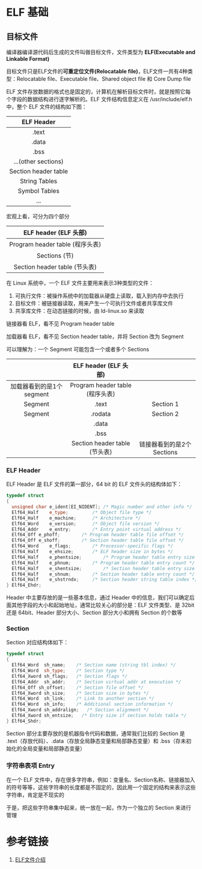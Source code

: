 # ELF 基础

## 目标文件

编译器编译源代码后生成的文件叫做目标文件，文件类型为 **ELF(Executable and Linkable Format)**

目标文件只是ELF文件的**可重定位文件(Relocatable file)**，ELF文件一共有4种类型：Relocatable file、Executable file、Shared object file 和 Core Dump file

ELF 文件存放数据的格式也是固定的，计算机在解析目标文件时，就是按照它每个字段的数据结构进行逐字解析的。ELF 文件结构信息定义在 /usr/include/elf.h 中，整个 ELF 文件的结构如下图：

| ELF Header |
| :--: |
| .text |
| .data |
| .bss |
| ...(other sections) |
| Section header table |
| String Tables |
| Symbol Tables |
| ... |

宏观上看，可分为四个部分

| ELF header (ELF 头部) |
| :--: |
| Program header table (程序头表) |
| Sections (节) |
| Section header table (节头表) |

在 Linux 系统中，一个 ELF 文件主要用来表示3种类型的文件：

1. 可执行文件：被操作系统中的加载器从硬盘上读取，载入到内存中去执行
2. 目标文件：被链接器读取，用来产生一个可执行文件或者共享库文件
3. 共享库文件：在动态链接的时候，由 ld-linux.so 来读取

链接器看 ELF，看不见 Program header table

加载器看 ELF，看不见 Section header table，并将 Section 改为 Segment

可以理解为：一个 Segment 可能包含一个或者多个 Sections

| | ELF header (ELF 头部) | |
|:--: | :--: | :--: |
| 加载器看到的是1个segment | Program header table (程序头表) | |
| Segment | .text | Section 1 |
| Segment | .rodata | Section 2 |
| | .data | |
| | .bss | |
| | Section header table (节头表) | 链接器看到的是2个 Sections |

### ELF Header

ELF Header 是 ELF 文件的第一部分，64 bit 的 ELF 文件头的结构体如下：

```cpp
typedef struct
{
  unsigned char e_ident[EI_NIDENT]; /* Magic number and other info */
  Elf64_Half    e_type;         /* Object file type */
  Elf64_Half    e_machine;      /* Architecture */
  Elf64_Word    e_version;      /* Object file version */
  Elf64_Addr    e_entry;        /* Entry point virtual address */
  Elf64_Off e_phoff;        /* Program header table file offset */
  Elf64_Off e_shoff;        /* Section header table file offset */
  Elf64_Word    e_flags;        /* Processor-specific flags */
  Elf64_Half    e_ehsize;       /* ELF header size in bytes */
  Elf64_Half    e_phentsize;        /* Program header table entry size */
  Elf64_Half    e_phnum;        /* Program header table entry count */
  Elf64_Half    e_shentsize;        /* Section header table entry size */
  Elf64_Half    e_shnum;        /* Section header table entry count */
  Elf64_Half    e_shstrndx;     /* Section header string table index */
} Elf64_Ehdr;
```

Header 中主要存放的是一些基本信息，通过 Header 中的信息，我们可以确定后面其他字段的大小和起始地址，通常比较关心的部分是：ELF 文件类型、是 32bit 还是 64bit、Header 部分大小、Section 部分大小和拥有 Section 的个数等

### Section

Section 对应结构体如下：

```cpp
typedef struct
{
  Elf64_Word  sh_name;    /* Section name (string tbl index) */
  Elf64_Word  sh_type;    /* Section type */
  Elf64_Xword sh_flags;   /* Section flags */
  Elf64_Addr  sh_addr;    /* Section virtual addr at execution */
  Elf64_Off sh_offset;    /* Section file offset */
  Elf64_Xword sh_size;    /* Section size in bytes */
  Elf64_Word  sh_link;    /* Link to another section */
  Elf64_Word  sh_info;    /* Additional section information */
  Elf64_Xword sh_addralign;   /* Section alignment */
  Elf64_Xword sh_entsize;   /* Entry size if section holds table */
} Elf64_Shdr;
```

Section 部分主要存放的是机器指令代码和数据，通常我们比较的 Section 是 .text（存放代码）、.data（存放全局静态变量和局部静态变量）和 .bss（存未初始化的全局变量和局部静态变量）

### 字符串表项 Entry

在一个 ELF 文件中，存在很多字符串，例如：变量名、Section名称、链接器加入的符号等等，这些字符串的长度都是不固定的，因此用一个固定的结构来表示这些字符串，肯定是不现实的

于是，把这些字符串集中起来，统一放在一起，作为一个独立的 Section 来进行管理

# 参考链接

1. [ELF文件介绍](https://blog.csdn.net/nirendao/article/details/123883856)